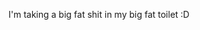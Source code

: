 I'm taking a big fat shit in my big fat toilet :D
<!---
thetrulymb/thetrulymb is a ✨ special ✨ repository because its `README.md` (this file) appears on your GitHub profile.
You can click the Preview link to take a look at your changes.
--->
